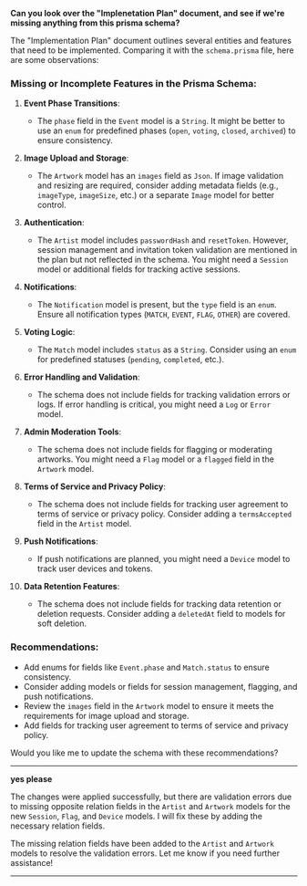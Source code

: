 **Can you look over the "Implenetation Plan" document, and see if we're missing anything from this prisma schema?**

The "Implementation Plan" document outlines several entities and features that need to be implemented. Comparing it with the `schema.prisma` file, here are some observations:

### Missing or Incomplete Features in the Prisma Schema:
1. **Event Phase Transitions**:
   - The `phase` field in the `Event` model is a `String`. It might be better to use an `enum` for predefined phases (`open`, `voting`, `closed`, `archived`) to ensure consistency.

2. **Image Upload and Storage**:
   - The `Artwork` model has an `images` field as `Json`. If image validation and resizing are required, consider adding metadata fields (e.g., `imageType`, `imageSize`, etc.) or a separate `Image` model for better control.

3. **Authentication**:
   - The `Artist` model includes `passwordHash` and `resetToken`. However, session management and invitation token validation are mentioned in the plan but not reflected in the schema. You might need a `Session` model or additional fields for tracking active sessions.

4. **Notifications**:
   - The `Notification` model is present, but the `type` field is an `enum`. Ensure all notification types (`MATCH`, `EVENT`, `FLAG`, `OTHER`) are covered.

5. **Voting Logic**:
   - The `Match` model includes `status` as a `String`. Consider using an `enum` for predefined statuses (`pending`, `completed`, etc.).

6. **Error Handling and Validation**:
   - The schema does not include fields for tracking validation errors or logs. If error handling is critical, you might need a `Log` or `Error` model.

7. **Admin Moderation Tools**:
   - The schema does not include fields for flagging or moderating artworks. You might need a `Flag` model or a `flagged` field in the `Artwork` model.

8. **Terms of Service and Privacy Policy**:
   - The schema does not include fields for tracking user agreement to terms of service or privacy policy. Consider adding a `termsAccepted` field in the `Artist` model.

9. **Push Notifications**:
   - If push notifications are planned, you might need a `Device` model to track user devices and tokens.

10. **Data Retention Features**:
    - The schema does not include fields for tracking data retention or deletion requests. Consider adding a `deletedAt` field to models for soft deletion.

### Recommendations:
- Add enums for fields like `Event.phase` and `Match.status` to ensure consistency.
- Consider adding models or fields for session management, flagging, and push notifications.
- Review the `images` field in the `Artwork` model to ensure it meets the requirements for image upload and storage.
- Add fields for tracking user agreement to terms of service and privacy policy.

Would you like me to update the schema with these recommendations?

-----------------------------------

**yes please**


The changes were applied successfully, but there are validation errors due to missing opposite relation fields in the `Artist` and `Artwork` models for the new `Session`, `Flag`, and `Device` models. I will fix these by adding the necessary relation fields.


The missing relation fields have been added to the `Artist` and `Artwork` models to resolve the validation errors. Let me know if you need further assistance!

-----------------------------------

